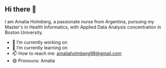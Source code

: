 ## Hi there 👋

I am Amalia Holmberg, a passionate nurse from Argentina, pursuing my Master's in Health Informatics, with Applied Data Analysis concentration in Boston University.

- 🔭 I’m currently working on
- 🌱 I’m currently learning on
- 📫 How to reach me: amaliaholmberg98@gmail.com
- 😄 Pronouns: Amalia 

